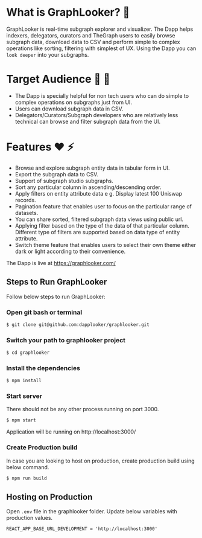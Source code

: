 # What is GraphLooker? 🧠

GraphLooker is real-time subgraph explorer and visualizer. The Dapp helps indexers, delegators, curators and TheGraph users to easily browse subgraph data, download data to CSV and perform simple to complex operations like sorting, filtering with simplest of UX. Using the Dapp you can `look deeper` into your subgraphs.

# Target Audience 👑 🏫

- The Dapp is specially helpful for non tech users who can do simple to complex operations on subgraphs just from UI.
- Users can download subgraph data in CSV.
- Delegators/Curators/Subgraph developers who are relatively less technical can browse and filter subgraph data from the UI.

# Features ❤️ ⚡

- Browse and explore subgraph entity data in tabular form in UI.
- Export the subgraph data to CSV.
- Support of subgraph studio subgraphs.
- Sort any particular column in ascending/descending order.
- Apply filters on entity attribute data e g. Display latest 100 Uniswap records.
- Pagination feature that enables user to focus on the particular range of datasets.
- You can share sorted, filtered subgraph data views using public url.
- Applying filter based on the type of the data of that particular column. Different type of filters are supported based on data type of entity attribute.
- Switch theme feature that enables users to select their own theme either dark or light according to their convenience.

The Dapp is live at https://graphlooker.com/

## Steps to Run GraphLooker
Follow below steps to run GraphLooker:

### Open git bash or terminal

```sh
$ git clone git@github.com:dapplooker/graphlooker.git
```

### Switch your path to graphlooker project

```sh
$ cd graphlooker
```

### Install the dependencies

```sh
$ npm install
```

### Start server
There should not be any other process running on port 3000.
```sh
$ npm start
```

Application will be running on http://localhost:3000/

### Create Production build
In case you are looking to host on production, create production build using below command.
```sh
$ npm run build
```

## Hosting on Production

Open `.env` file in the graphlooker folder. Update below variables with production values.

```
REACT_APP_BASE_URL_DEVELOPMENT = 'http://localhost:3000'
```
